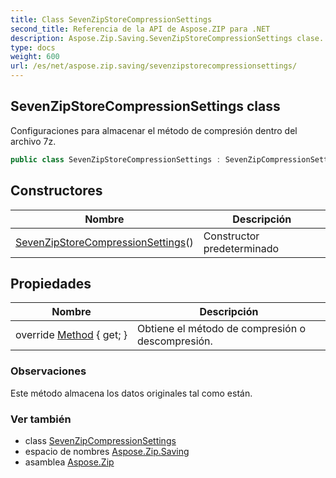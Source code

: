 ```yaml
---
title: Class SevenZipStoreCompressionSettings
second_title: Referencia de la API de Aspose.ZIP para .NET
description: Aspose.Zip.Saving.SevenZipStoreCompressionSettings clase. Configuraciones para almacenar el método de compresión dentro del archivo 7z.
type: docs
weight: 600
url: /es/net/aspose.zip.saving/sevenzipstorecompressionsettings/
---
```

## SevenZipStoreCompressionSettings class

Configuraciones para almacenar el método de compresión dentro del archivo 7z.

```csharp
public class SevenZipStoreCompressionSettings : SevenZipCompressionSettings
```

## Constructores

| Nombre | Descripción |
| --- | --- |
| [SevenZipStoreCompressionSettings](sevenzipstorecompressionsettings/)() | Constructor predeterminado |

## Propiedades

| Nombre | Descripción |
| --- | --- |
| override [Method](../../aspose.zip.saving/sevenzipstorecompressionsettings/method/) { get; } | Obtiene el método de compresión o descompresión. |

### Observaciones

Este método almacena los datos originales tal como están.

### Ver también

* class [SevenZipCompressionSettings](../sevenzipcompressionsettings/)
* espacio de nombres [Aspose.Zip.Saving](../../aspose.zip.saving/)
* asamblea [Aspose.Zip](../../)


